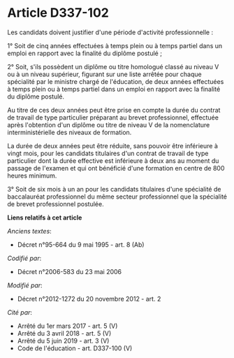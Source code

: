 # Article D337-102

Les candidats doivent justifier d'une période d'activité professionnelle :

1° Soit de cinq années effectuées à temps plein ou à temps partiel dans un emploi en rapport avec la finalité du diplôme
postulé ;

2° Soit, s'ils possèdent un diplôme ou titre homologué classé au niveau V ou à un niveau supérieur, figurant sur une liste
arrêtée pour chaque spécialité par le ministre chargé de l'éducation, de deux années effectuées à temps plein ou à temps
partiel dans un emploi en rapport avec la finalité du diplôme postulé.

Au titre de ces deux années peut être prise en compte la durée du contrat de travail de type particulier préparant au brevet
professionnel, effectuée après l'obtention d'un diplôme ou titre de niveau V de la nomenclature interministérielle des
niveaux de formation.

La durée de deux années peut être réduite, sans pouvoir être inférieure à vingt mois, pour les candidats titulaires d'un
contrat de travail de type particulier dont la durée effective est inférieure à deux ans au moment du passage de l'examen et
qui ont bénéficié d'une formation en centre de 800 heures minimum.

3° Soit de six mois à un an pour les candidats titulaires d'une spécialité de baccalauréat professionnel du même secteur
professionnel que la spécialité de brevet professionnel postulée.

**Liens relatifs à cet article**

_Anciens textes_:

  - Décret n°95-664 du 9 mai 1995 - art. 8 (Ab)

_Codifié par_:

  - Décret n°2006-583 du 23 mai 2006

_Modifié par_:

  - Décret n°2012-1272 du 20 novembre 2012 - art. 2

_Cité par_:

  - Arrêté du 1er mars 2017 - art. 5 (V)
  - Arrêté du 3 avril 2018 - art. 5 (V)
  - Arrêté du 5 juin 2019 - art. 3 (V)
  - Code de l'éducation - art. D337-100 (V)
